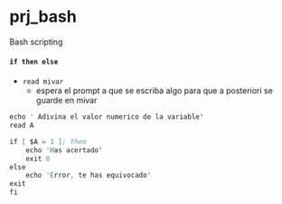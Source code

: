 # prj_bash
Bash scripting 

#### **`if then else`**
- `read mivar` 
	- espera el prompt a que se escriba algo para que a posteriori se guarde en mivar
```s
echo ' Adivina el valor numerico de la variable'
read A

if [ $A = 1 ]; then
	echo 'Has acertado'
	exit 0
else
	echo 'Error, te has equivocado'
exit
fi
```